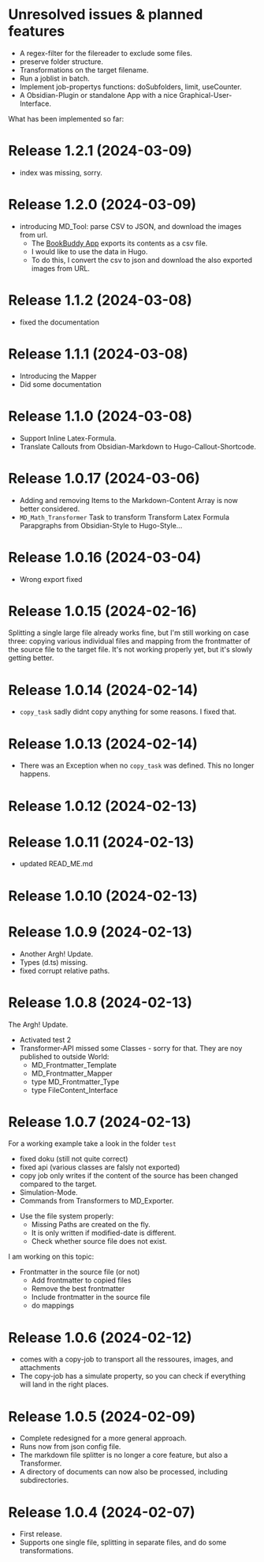 # Unresolved issues & planned features

* A regex-filter for the filereader to exclude some files.
* preserve folder structure.
* Transformations on the target filename.
* Run a joblist in batch.
* Implement job-propertys functions: doSubfolders, limit, useCounter.
* A Obsidian-Plugin or standalone App with a nice Graphical-User-Interface.

What has been implemented so far:

# Release 1.2.1 (2024-03-09) 

* index was missing, sorry.

# Release 1.2.0 (2024-03-09) 

* introducing MD_Tool: parse CSV to JSON, and download the images from url.
    * The [BookBuddy App](https://www.kimicoapps.com/bookbuddy) exports its contents as a csv file.
    * I would like to use the data in Hugo.
    * To do this, I convert the csv to json and download the also exported images from URL.

# Release 1.1.2 (2024-03-08) 

* fixed the documentation

# Release 1.1.1 (2024-03-08) 

* Introducing the Mapper
* Did some documentation

# Release 1.1.0 (2024-03-08) 

* Support Inline Latex-Formula.
* Translate Callouts from Obsidian-Markdown to Hugo-Callout-Shortcode.

# Release 1.0.17 (2024-03-06) 

* Adding and removing Items to the Markdown-Content Array is now better considered.
* `MD_Math_Transformer` Task to transform Transform Latex Formula Parapgraphs from Obsidian-Style to Hugo-Style...

# Release 1.0.16 (2024-03-04) 

* Wrong export fixed

# Release 1.0.15 (2024-02-16) 

Splitting a single large file already works fine, but I'm still working on case three: copying various individual files and mapping from the frontmatter of the source file to the target file. It's not working properly yet, but it's slowly getting better. 

# Release 1.0.14 (2024-02-14) 

* `copy_task` sadly didnt copy anything for some reasons. I fixed that.

# Release 1.0.13 (2024-02-14) 

* There was an Exception when no `copy_task` was defined. This no longer happens.

# Release 1.0.12 (2024-02-13) 
# Release 1.0.11 (2024-02-13) 

* updated READ_ME.md

# Release 1.0.10 (2024-02-13)
# Release 1.0.9 (2024-02-13)
 
* Another Argh! Update.
* Types (d.ts) missing.
* fixed corrupt relative paths.

# Release 1.0.8 (2024-02-13)

The Argh! Update.

* Activated test 2
* Transformer-API missed some Classes - sorry for that. They are noy published to outside World:
    * MD_Frontmatter_Template
    * MD_Frontmatter_Mapper
    * type MD_Frontmatter_Type
    * type FileContent_Interface 

# Release 1.0.7 (2024-02-13)

For a working example take a look in the folder `test`

* fixed doku (still not quite correct)
* fixed api (various classes are falsly not exported)
* copy job only writes if the content of the source has been changed compared to the target.
* Simulation-Mode.
* Commands from Transformers to MD_Exporter. 
- Use the file system properly:
    - Missing Paths are created on the fly.
    - It is only written if modified-date is different.
    - Check whether source file does not exist.

I am working on this topic:

* Frontmatter in the source file (or not)
    * Add frontmatter to copied files
    * Remove the best frontmatter
    * Include frontmatter in the source file
    * do mappings

# Release 1.0.6 (2024-02-12)

* comes with a copy-job to transport all the ressoures, images, and attachments
* The copy-job has a simulate property, so you can check if everything will land in the right places.

# Release 1.0.5 (2024-02-09)

 * Complete redesigned for a more general approach.
 * Runs now from json config file.
 * The markdown file splitter is no longer a core feature, but also a Transformer.
 * A directory of documents can now also be processed, including subdirectories.

# Release 1.0.4 (2024-02-07)

* First release.
* Supports one single file, splitting in separate files, and do some transformations.